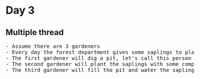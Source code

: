 # Day 3

## Multiple thread
<pre>
- Assume there are 3 gardeners
- Every day the forest department gives some saplings to plant
- The first gardener will dig a pit, let's call this person as digger
- The second gardener will plant the saplings with some compost. Let's call this person as planter
- The third gardener will fill the pit and water the sapling, let's call this person as filler
</pre>
